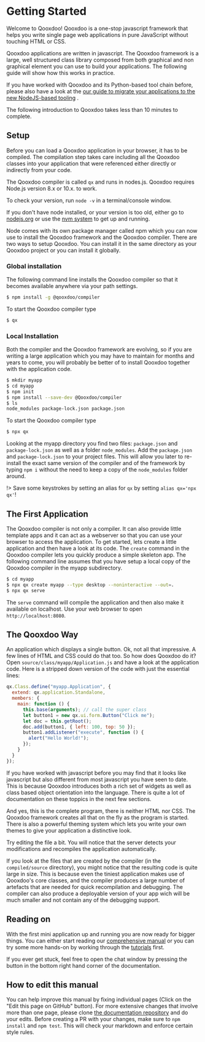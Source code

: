 # Getting Started

Welcome to Qooxdoo! Qooxdoo is a one-stop javascript framework that helps you
write single page web applications in pure JavaScript without touching HTML or
CSS.

Qooxdoo applications are written in javascript. The Qooxdoo framework is a
large, well structured class library composed from both graphical and non
graphical element you can use to build your applications. The following guide
will show how this works in practice.

If you have worked with Qooxdoo and its Python-based tool chain before, please
also have a look at the
[our guide to migrate your applications to the new NodeJS-based tooling](development/compiler/migration.md)
.

The following introduction to Qooxdoo takes less than 10 minutes to complete.

## Setup

Before you can load a Qooxdoo application in your browser, it has to be
compiled. The compilation step takes care including all the Qooxdoo classes into
your application that were referenced either directly or indirectly from your
code.

The Qooxdoo compiler is called `qx` and runs in nodes.js. Qooxdoo requires
Node.js version 8.x or 10.x. to work.

To check your version, run `node -v` in a terminal/console window.

If you don't have node installed, or your version is too old, either go to
[nodejs.org](https://nodejs.org) or use the
[nvm system](https://github.com/nvm-sh/nvm) to get up and running.

Node comes with its own package manager called npm which you can now use to
install the Qooxdoo framework and the Qooxdoo compiler. There are two ways to
setup Qooxdoo. You can install it in the same directory as your Qooxdoo project
or you can install it globally.

### Global installation

The following command line installs the Qooxdoo compiler so that it becomes
available anywhere via your path settings.

```bash
$ npm install -g @qooxdoo/compiler
```

To start the Qooxdoo compiler type

```bash
$ qx
```

### Local Installation

Both the compiler and the Qooxdoo framework are evolving, so if you are writing
a large application which you may have to maintain for months and years to come,
you will probably be better of to install Qooxdoo together with the application
code.

```bash
$ mkdir myapp
$ cd myapp
$ npm init
$ npm install --save-dev @Qooxdoo/compiler
$ ls
node_modules package-lock.json package.json
```

To start the Qooxdoo compiler type

```bash
$ npx qx
```

Looking at the myapp directory you find two files: `package.json` and
`package-lock.json` as well as a folder `node_modules`. Add the `package.json`
and `package-lock.json` to your project files. This will allow you later to
re-install the exact same version of the compiler and of the framework by typing
`npm i` without the need to keep a copy of the `node_modules` folder around.

!> Save some keystrokes by setting an alias for `qx` by setting
`alias qx='npx qx'`!

## The First Application

The Qooxdoo compiler is not only a compiler. It can also provide little template
apps and it can act as a webserver so that you can use your browser to access
the application. To get started, lets create a little application and then have
a look at its code. The `create` command in the Qooxdoo compiler lets you
quickly produce a simple skeleton app. The following command line assumes that
you have setup a local copy of the Qooxdoo compiler in the myapp subdirectory.

```bash
$ cd myapp
$ npx qx create myapp --type desktop --noninteractive --out=.
$ npx qx serve
```

The `serve` command will compile the application and then also make it available
on localhost. Use your web browser to open `http://localhost:8080`.

## The Qooxdoo Way

An application which displays a single button. Ok, not all that impressive. A
few lines of HTML and CSS could do that too. So how does Qooxdoo do it? Open
`source/class/myapp/Application.js` and have a look at the application code.
Here is a stripped down version of the code with just the essential lines:

```javascript
qx.Class.define("myapp.Application", {
  extend: qx.application.Standalone,
  members: {
    main: function () {
      this.base(arguments); // call the super class
      let button1 = new qx.ui.form.Button("Click me");
      let doc = this.getRoot();
      doc.add(button1, { left: 100, top: 50 });
      button1.addListener("execute", function () {
        alert("Hello World!");
      });
    }
  }
});
```

If you have worked with javascript before you may find that it looks like
javascript but also different from most javascript you have seen to date. This
is because Qooxdoo introduces both a rich set of widgets as well as class based
object orientation into the language. There is quite a lot of documentation on
these toppics in the next few sections.

And yes, this is the complete program, there is neither HTML nor CSS. The
Qooxdoo framework creates all that on the fly as the program is started. There
is also a powerful theming system which lets you write your own themes to give
your application a distinctive look.

Try editing the file a bit. You will notice that the server detects your
modifications and recompiles the application automatically.

If you look at the files that are created by the compiler (in the
`compiled/source` directory), you might notice that the resulting code is quite
large in size. This is because even the tiniest application makes use of
Qooxdoo's core classes, and the compiler produces a large number of artefacts
that are needed for quick recompilation and debugging. The compiler can also
produce a deployable version of your app wich will be much smaller and not
contain any of the debugging support.

## Reading on

With the first mini application up and running you are now ready for bigger
things. You can either start reading our [comprehensive manual](contents.md) 
or you can try some more hands-on by working through the [tutorials](tutorial/)
first.

If you ever get stuck, feel free to open the chat window by pressing the button
in the bottom right hand corner of the documentation.

## How to edit this manual

You can help improve this manual by fixing individual pages (Click on the "Edit
this page on GitHub" button). For more extensive changes that involve more than
one page, please clone
[the documentation repository](https://github.com/qooxdoo/documentation) and do
your edits. Before creating a PR with your changes, make sure to `npm install`
and `npm test`. This will check your markdown and enforce certain style rules.

